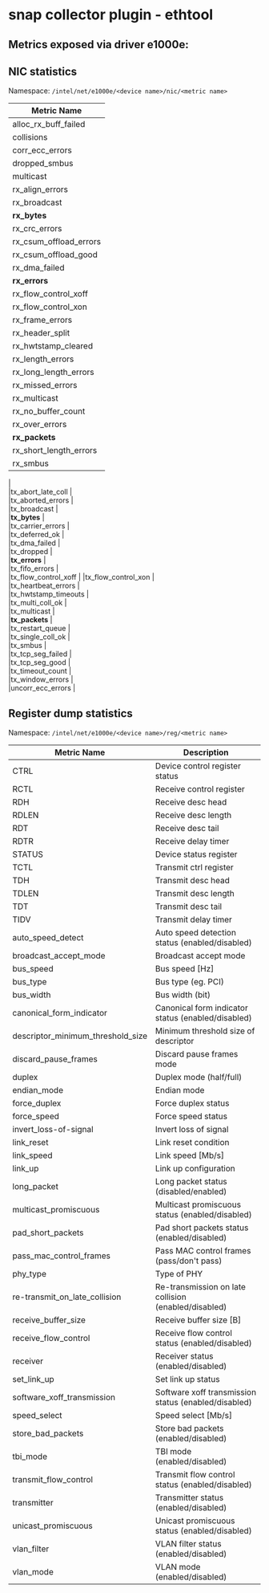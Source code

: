 # snap collector plugin - ethtool

## Metrics exposed via driver e1000e:

## NIC statistics

Namespace: `/intel/net/e1000e/<device name>/nic/<metric name>`

Metric Name|
------------ |
|alloc_rx_buff_failed |                 
|collisions |            
|corr_ecc_errors |                      
|dropped_smbus |                        
|multicast |                        
|rx_align_errors |             
|rx_broadcast |                        
|**rx_bytes** |                            
|rx_crc_errors |                      
|rx_csum_offload_errors |               
|rx_csum_offload_good |                
|rx_dma_failed |                        
|**rx_errors** |                           
|rx_flow_control_xoff |            
|rx_flow_control_xon |                 
|rx_frame_errors |                
|rx_header_split |                    
|rx_hwtstamp_cleared |                 
|rx_length_errors |          
|rx_long_length_errors |               
|rx_missed_errors |                  
|rx_multicast |                 
|rx_no_buffer_count |                 
|rx_over_errors |                     
|**rx_packets** | 
|rx_short_length_errors |          
|rx_smbus |
 |                            
|tx_abort_late_coll |                 
|tx_aborted_errors |                
|tx_broadcast |                     
|**tx_bytes** |                    
|tx_carrier_errors |                    
|tx_deferred_ok |                      
|tx_dma_failed |                       
|tx_dropped |                           
|**tx_errors** |                      
|tx_fifo_errors |                      
|tx_flow_control_xoff | 
|tx_flow_control_xon |              
|tx_heartbeat_errors |             
|tx_hwtstamp_timeouts |                   
|tx_multi_coll_ok |               
|tx_multicast |                  
|**tx_packets** |                         
|tx_restart_queue |                     
|tx_single_coll_ok |                    
|tx_smbus |                            
|tx_tcp_seg_failed |                    
|tx_tcp_seg_good |                  
|tx_timeout_count |                     
|tx_window_errors |                    
|uncorr_ecc_errors |  


## Register dump statistics

Namespace: `/intel/net/e1000e/<device name>/reg/<metric name>`

Metric Name| Description
------------ | -------------                
|CTRL | Device control register status
|RCTL | Receive control register
|RDH | Receive desc head
|RDLEN | Receive desc length
|RDT | Receive desc tail
|RDTR | Receive delay timer
|STATUS | Device status register
|TCTL | Transmit ctrl register
|TDH | Transmit desc head
|TDLEN | Transmit desc length
|TDT | Transmit desc tail
|TIDV | Transmit delay timer
|auto_speed_detect | Auto speed detection status (enabled/disabled)                    
|broadcast_accept_mode |  Broadcast accept mode           
|bus_speed | Bus speed [Hz]                       
|bus_type | Bus type (eg. PCI)                         
|bus_width | Bus width (bit)                           
|canonical_form_indicator | Canonical form indicator status (enabled/disabled)
|descriptor_minimum_threshold_size |   Minimum threshold size of descriptor
|discard_pause_frames | Discard pause frames mode
|duplex | Duplex mode (half/full)
|endian_mode | Endian mode
|force_duplex | Force duplex status
|force_speed | Force speed status                      
|invert_loss-of-signal | Invert loss of signal
|link_reset | Link reset condition                        
|link_speed | Link speed [Mb/s]                       
|link_up |  Link up configuration                          
|long_packet | Long packet status (disabled/enabled)                        
|multicast_promiscuous | Multicast promiscuous status (enabled/disabled)            
|pad_short_packets | Pad short packets status (enabled/disabled)                
|pass_mac_control_frames | Pass MAC control frames (pass/don't pass)              
|phy_type | Type of PHY                            
|re-transmit_on_late_collision | Re-transmission on late collision (enabled/disabled)      
|receive_buffer_size | Receive buffer size [B]              
|receive_flow_control | Receive flow control status (enabled/disabled)
|receiver | Receiver status (enabled/disabled)                           
|set_link_up | Set link up status                        
|software_xoff_transmission | Software xoff transmission status (enabled/disabled)
|speed_select | Speed select [Mb/s]
|store_bad_packets | Store bad packets (enabled/disabled)                  
|tbi_mode | TBI mode (enabled/disabled)                          
|transmit_flow_control | Transmit flow control status (enabled/disabled)
|transmitter | Transmitter status (enabled/disabled)
|unicast_promiscuous | Unicast promiscuous status (enabled/disabled)                 
|vlan_filter | VLAN filter status (enabled/disabled)                         
|vlan_mode | VLAN mode (enabled/disabled)                          